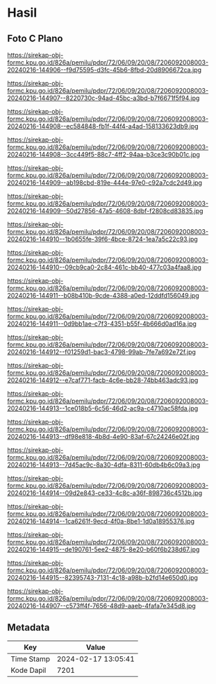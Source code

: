 # Hasil

## Foto C Plano

https://sirekap-obj-formc.kpu.go.id/826a/pemilu/pdpr/72/06/09/20/08/7206092008003-20240216-144906--f9d75595-d3fc-45b6-8fbd-20d8906672ca.jpg

https://sirekap-obj-formc.kpu.go.id/826a/pemilu/pdpr/72/06/09/20/08/7206092008003-20240216-144907--8220730c-94ad-45bc-a3bd-b7f6671f5f94.jpg

https://sirekap-obj-formc.kpu.go.id/826a/pemilu/pdpr/72/06/09/20/08/7206092008003-20240216-144908--ec584848-fb1f-44f4-a4ad-158133623db9.jpg

https://sirekap-obj-formc.kpu.go.id/826a/pemilu/pdpr/72/06/09/20/08/7206092008003-20240216-144908--3cc449f5-88c7-4ff2-94aa-b3ce3c90b01c.jpg

https://sirekap-obj-formc.kpu.go.id/826a/pemilu/pdpr/72/06/09/20/08/7206092008003-20240216-144909--ab198cbd-819e-444e-97e0-c92a7cdc2d49.jpg

https://sirekap-obj-formc.kpu.go.id/826a/pemilu/pdpr/72/06/09/20/08/7206092008003-20240216-144909--50d27856-47a5-4608-8dbf-f2808cd83835.jpg

https://sirekap-obj-formc.kpu.go.id/826a/pemilu/pdpr/72/06/09/20/08/7206092008003-20240216-144910--1b0655fe-39f6-4bce-8724-1ea7a5c22c93.jpg

https://sirekap-obj-formc.kpu.go.id/826a/pemilu/pdpr/72/06/09/20/08/7206092008003-20240216-144910--09cb9ca0-2c84-461c-bb40-477c03a4faa8.jpg

https://sirekap-obj-formc.kpu.go.id/826a/pemilu/pdpr/72/06/09/20/08/7206092008003-20240216-144911--b08b410b-9cde-4388-a0ed-12ddfd156049.jpg

https://sirekap-obj-formc.kpu.go.id/826a/pemilu/pdpr/72/06/09/20/08/7206092008003-20240216-144911--0d9bb1ae-c7f3-4351-b55f-4b666d0ad16a.jpg

https://sirekap-obj-formc.kpu.go.id/826a/pemilu/pdpr/72/06/09/20/08/7206092008003-20240216-144912--f01259d1-bac3-4798-99ab-7fe7a692e72f.jpg

https://sirekap-obj-formc.kpu.go.id/826a/pemilu/pdpr/72/06/09/20/08/7206092008003-20240216-144912--e7caf771-facb-4c6e-bb28-74bb463adc93.jpg

https://sirekap-obj-formc.kpu.go.id/826a/pemilu/pdpr/72/06/09/20/08/7206092008003-20240216-144913--1ce018b5-6c56-46d2-ac9a-c4710ac58fda.jpg

https://sirekap-obj-formc.kpu.go.id/826a/pemilu/pdpr/72/06/09/20/08/7206092008003-20240216-144913--df98e818-4b8d-4e90-83af-67c24246e02f.jpg

https://sirekap-obj-formc.kpu.go.id/826a/pemilu/pdpr/72/06/09/20/08/7206092008003-20240216-144913--7d45ac9c-8a30-4dfa-8311-60db4b6c09a3.jpg

https://sirekap-obj-formc.kpu.go.id/826a/pemilu/pdpr/72/06/09/20/08/7206092008003-20240216-144914--09d2e843-ce33-4c8c-a36f-898736c4512b.jpg

https://sirekap-obj-formc.kpu.go.id/826a/pemilu/pdpr/72/06/09/20/08/7206092008003-20240216-144914--1ca6261f-9ecd-4f0a-8be1-1d0a18955376.jpg

https://sirekap-obj-formc.kpu.go.id/826a/pemilu/pdpr/72/06/09/20/08/7206092008003-20240216-144915--de190761-5ee2-4875-8e20-b60f6b238d67.jpg

https://sirekap-obj-formc.kpu.go.id/826a/pemilu/pdpr/72/06/09/20/08/7206092008003-20240216-144915--82395743-7131-4c18-a98b-b2fd14e650d0.jpg

https://sirekap-obj-formc.kpu.go.id/826a/pemilu/pdpr/72/06/09/20/08/7206092008003-20240216-144907--c573ff4f-7656-48d9-aaeb-4fafa7e345d8.jpg


## Metadata

| Key        | Value               |
| ---------- | ------------------- |
| Time Stamp | 2024-02-17 13:05:41 |
| Kode Dapil | 7201                |




